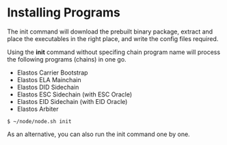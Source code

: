 # Installing Programs

The init command will download the prebuilt binary package, extract and place the executables in the right place, and write the config files required.

Using the **init** command without specifing chain program name will process the following programs (chains) in one go.

* Elastos Carrier Bootstrap
* Elastos ELA Mainchain
* Elastos DID Sidechain
* Elastos ESC Sidechain (with ESC Oracle)
* Elastos EID Sidechain (with EID Oracle)
* Elastos Arbiter

```
$ ~/node/node.sh init
```

As an alternative, you can also run the init command one by one.
